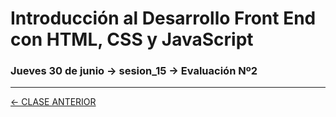 # Introducción al Desarrollo Front End con HTML, CSS y JavaScript

### Jueves 30 de junio → sesion_15 → Evaluación Nº2  

- - - - - - - 

[← CLASE ANTERIOR](https://github.com/profesorfaco/front-end/tree/main/sesion_14)
